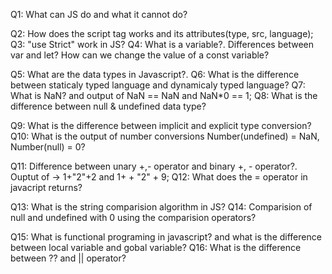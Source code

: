 <!-- Tasks that i have studied. -->

Q1: What can JS do and what it cannot do?
<!-- JS Code is called as scripts(ECMAScripts) -->
<!-- JS Fundamentals -->
Q2: How does the script tag works and its attributes(type, src, language);
Q3: "use Strict" work in JS?
Q4: What is a variable?. Differences between var and let?  How can we change the value of a const variable?
<!-- Data Type in JS -->
Q5: What are the data types in Javascript?.
Q6: What is the difference between staticaly typed language and dynamicaly typed language?
Q7: What is NaN? and output of NaN == NaN and NaN*0 == 1;
Q8: What is the difference between null & undefined data type?
<!-- Type Conversion in JS. -->
Q9: What is the difference between implicit and explicit type conversion?
Q10: What is the output of number conversions Number(undefined) = NaN, Number(null) = 0?
<!-- Operators in JS -->
Q11: Difference between unary +,- operator and binary +, - operator?. Ouptut of -> 1+"2"+2 and 1+ + "2" + 9;
Q12: What does the = operator in javacript returns?
<!-- Comparision in JS -->
Q13: What is the string comparision algorithm in JS?
Q14: Comparision of null and undefined with 0 using the comparision operators?
<!-- Functions in JS -->
Q15: What is functional programing in javascript? and what is the difference between local variable and gobal variable?
Q16: What is the difference between ?? and || operator?



